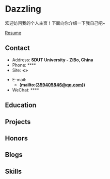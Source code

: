 # Dazzling

欢迎访问我的个人主页！下面向你介绍一下我自己吧\~

[Resume](https://wu-kan.github.io/resume/resume.pdf)

<!-- .slide -->

## Contact

- Address: **SDUT University - ZiBo, China**
- Phone: ****
- Site: **<>**

<!-- .slide vertical=true -->

- E-mail:
  - **(mailto:(359405846@qq.com))**
- WeChat: ****

<!-- .slide -->

## Education

<!-- .slide vertical=true -->


<!-- .slide -->

## Projects

<!-- .slide vertical=true -->



<!-- .slide -->

## Honors



<!-- .slide vertical=true -->


## Blogs



<!-- .slide vertical=true -->



<!-- .slide -->

## Skills

<!-- .slide vertical=true -->


<!-- .slide vertical=true -->


